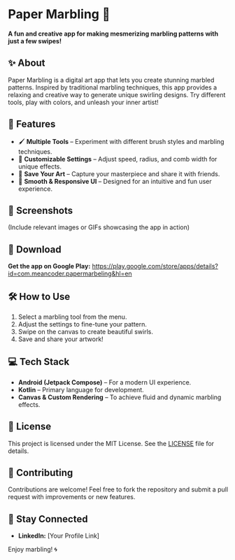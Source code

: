 # Paper Marbling 🎨

**A fun and creative app for making mesmerizing marbling patterns with just a few swipes!**

## ✨ About
Paper Marbling is a digital art app that lets you create stunning marbled patterns. Inspired by traditional marbling techniques, this app provides a relaxing and creative way to generate unique swirling designs. Try different tools, play with colors, and unleash your inner artist!

## 📱 Features
- 🖌 **Multiple Tools** – Experiment with different brush styles and marbling techniques.
- 🎨 **Customizable Settings** – Adjust speed, radius, and comb width for unique effects.
- 💾 **Save Your Art** – Capture your masterpiece and share it with friends.
- 🚀 **Smooth & Responsive UI** – Designed for an intuitive and fun user experience.

## 📸 Screenshots
(Include relevant images or GIFs showcasing the app in action)

## 🔗 Download
**Get the app on Google Play:** 
https://play.google.com/store/apps/details?id=com.meancoder.papermarbeling&hl=en

## 🛠️ How to Use
1. Select a marbling tool from the menu.
2. Adjust the settings to fine-tune your pattern.
3. Swipe on the canvas to create beautiful swirls.
4. Save and share your artwork!

## 💻 Tech Stack
- **Android (Jetpack Compose)** – For a modern UI experience.
- **Kotlin** – Primary language for development.
- **Canvas & Custom Rendering** – To achieve fluid and dynamic marbling effects.

## 📜 License
This project is licensed under the MIT License. See the [LICENSE](LICENSE) file for details.

## 🤝 Contributing
Contributions are welcome! Feel free to fork the repository and submit a pull request with improvements or new features.

## 📢 Stay Connected
- **LinkedIn:** [Your Profile Link]

Enjoy marbling! 🌀

